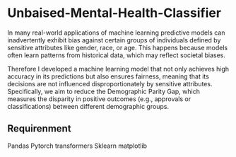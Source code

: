 # Unbaised-Mental-Health-Classifier
In many real-world applications of machine learning predictive models can inadvertently exhibit bias against certain groups of individuals defined by sensitive attributes like gender, race, or age. This happens because models often learn patterns from historical data, which may reflect societal biases.

Therefore I developed a machine learning model that not only achieves high accuracy in its predictions but also ensures fairness, meaning that its decisions are not influenced disproportionately by sensitive attributes. Specifically, we aim to reduce the Demographic Parity Gap, which measures the disparity in positive outcomes (e.g., approvals or classifications) between different demographic groups.

## Requirenment
Pandas
Pytorch
transformers
Sklearn
matplotlib

